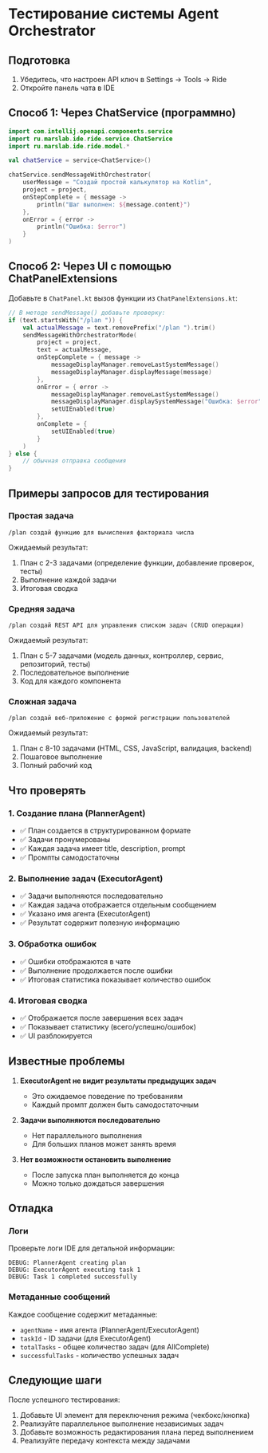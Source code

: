 # Тестирование системы Agent Orchestrator

## Подготовка

1. Убедитесь, что настроен API ключ в Settings → Tools → Ride
2. Откройте панель чата в IDE

## Способ 1: Через ChatService (программно)

```kotlin
import com.intellij.openapi.components.service
import ru.marslab.ide.ride.service.ChatService
import ru.marslab.ide.ride.model.*

val chatService = service<ChatService>()

chatService.sendMessageWithOrchestrator(
    userMessage = "Создай простой калькулятор на Kotlin",
    project = project,
    onStepComplete = { message ->
        println("Шаг выполнен: ${message.content}")
    },
    onError = { error ->
        println("Ошибка: $error")
    }
)
```

## Способ 2: Через UI с помощью ChatPanelExtensions

Добавьте в `ChatPanel.kt` вызов функции из `ChatPanelExtensions.kt`:

```kotlin
// В методе sendMessage() добавьте проверку:
if (text.startsWith("/plan ")) {
    val actualMessage = text.removePrefix("/plan ").trim()
    sendMessageWithOrchestratorMode(
        project = project,
        text = actualMessage,
        onStepComplete = { message ->
            messageDisplayManager.removeLastSystemMessage()
            messageDisplayManager.displayMessage(message)
        },
        onError = { error ->
            messageDisplayManager.removeLastSystemMessage()
            messageDisplayManager.displaySystemMessage("Ошибка: $error")
            setUIEnabled(true)
        },
        onComplete = {
            setUIEnabled(true)
        }
    )
} else {
    // обычная отправка сообщения
}
```

## Примеры запросов для тестирования

### Простая задача
```
/plan создай функцию для вычисления факториала числа
```

Ожидаемый результат:
1. План с 2-3 задачами (определение функции, добавление проверок, тесты)
2. Выполнение каждой задачи
3. Итоговая сводка

### Средняя задача
```
/plan создай REST API для управления списком задач (CRUD операции)
```

Ожидаемый результат:
1. План с 5-7 задачами (модель данных, контроллер, сервис, репозиторий, тесты)
2. Последовательное выполнение
3. Код для каждого компонента

### Сложная задача
```
/plan создай веб-приложение с формой регистрации пользователей
```

Ожидаемый результат:
1. План с 8-10 задачами (HTML, CSS, JavaScript, валидация, backend)
2. Пошаговое выполнение
3. Полный рабочий код

## Что проверять

### 1. Создание плана (PlannerAgent)
- ✅ План создается в структурированном формате
- ✅ Задачи пронумерованы
- ✅ Каждая задача имеет title, description, prompt
- ✅ Промпты самодостаточны

### 2. Выполнение задач (ExecutorAgent)
- ✅ Задачи выполняются последовательно
- ✅ Каждая задача отображается отдельным сообщением
- ✅ Указано имя агента (ExecutorAgent)
- ✅ Результат содержит полезную информацию

### 3. Обработка ошибок
- ✅ Ошибки отображаются в чате
- ✅ Выполнение продолжается после ошибки
- ✅ Итоговая статистика показывает количество ошибок

### 4. Итоговая сводка
- ✅ Отображается после завершения всех задач
- ✅ Показывает статистику (всего/успешно/ошибок)
- ✅ UI разблокируется

## Известные проблемы

1. **ExecutorAgent не видит результаты предыдущих задач**
   - Это ожидаемое поведение по требованиям
   - Каждый промпт должен быть самодостаточным

2. **Задачи выполняются последовательно**
   - Нет параллельного выполнения
   - Для больших планов может занять время

3. **Нет возможности остановить выполнение**
   - После запуска план выполняется до конца
   - Можно только дождаться завершения

## Отладка

### Логи
Проверьте логи IDE для детальной информации:
```
DEBUG: PlannerAgent creating plan
DEBUG: ExecutorAgent executing task 1
DEBUG: Task 1 completed successfully
```

### Метаданные сообщений
Каждое сообщение содержит метаданные:
- `agentName` - имя агента (PlannerAgent/ExecutorAgent)
- `taskId` - ID задачи (для ExecutorAgent)
- `totalTasks` - общее количество задач (для AllComplete)
- `successfulTasks` - количество успешных задач

## Следующие шаги

После успешного тестирования:
1. Добавьте UI элемент для переключения режима (чекбокс/кнопка)
2. Реализуйте параллельное выполнение независимых задач
3. Добавьте возможность редактирования плана перед выполнением
4. Реализуйте передачу контекста между задачами
